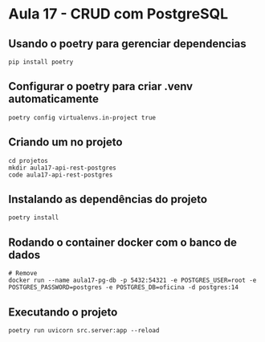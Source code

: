# Aula 17 - CRUD com PostgreSQL

## Usando o poetry para gerenciar dependencias

```shell
pip install poetry
```

## Configurar o poetry para criar .venv automaticamente

```shell
poetry config virtualenvs.in-project true
```

## Criando um no projeto

```shell
cd projetos
mkdir aula17-api-rest-postgres
code aula17-api-rest-postgres
```

## Instalando as dependências do projeto

```shell
poetry install
```

## Rodando o container docker com o banco de dados

```shell
# Remove 
docker run --name aula17-pg-db -p 5432:54321 -e POSTGRES_USER=root -e POSTGRES_PASSWORD=postgres -e POSTGRES_DB=oficina -d postgres:14
```

## Executando o projeto

```shell
poetry run uvicorn src.server:app --reload
```
